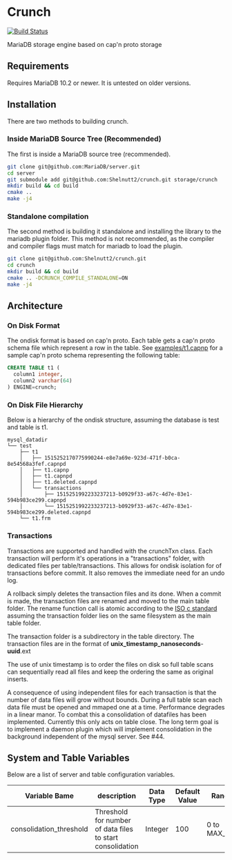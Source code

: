 # Crunch

[![Build Status](https://travis-ci.org/Shelnutt2/crunch.svg?branch=master)](https://travis-ci.org/Shelnutt2/crunch)

MariaDB storage engine based on cap'n proto storage

## Requirements

Requires MariaDB 10.2 or newer. It is untested on older versions.

## Installation

There are two methods to building crunch.

### Inside MariaDB Source Tree (Recommended)
The first is inside a MariaDB source tree (recommended).

```bash
git clone git@github.com:MariaDB/server.git
cd server
git submodule add git@github.com:Shelnutt2/crunch.git storage/crunch
mkdir build && cd build
cmake ..
make -j4
```

### Standalone compilation

The second method is building it standalone and
installing the library to the mariadb plugin folder.
This method is not recommended, as the compiler and
compiler flags must match for mariadb to load the plugin.

```bash
git clone git@github.com:Shelnutt2/crunch.git
cd crunch
mkdir build && cd build
cmake .. -DCRUNCH_COMPILE_STANDALONE=ON
make -j4
```

## Architecture

### On Disk Format

The ondisk format is based on cap'n proto. Each table gets a cap'n proto schema
file which represent a row in the table.
See [examples/t1.capnp](examples/t1.capnp) for a sample cap'n proto schema
representing the following table:

```sql
CREATE TABLE t1 (
  column1 integer,
  column2 varchar(64)
) ENGINE=crunch;
```

### On Disk File Hierarchy

Below is a hierarchy of the ondisk structure,
assuming the database is test and table is t1.
```
mysql_datadir
└── test
    ├── t1
    │   ├── 1515252170775990244-e8e7a69e-923d-471f-b0ca-8e54568a3fef.capnpd
    │   ├── t1.capnp
    │   ├── t1.capnpd
    │   ├── t1.deleted.capnpd
    │   └── transactions
    │       ├── 1515251992233237213-b0929f33-a67c-4d7e-83e1-594b983ce299.capnpd
    │       └── 1515251992233237213-b0929f33-a67c-4d7e-83e1-594b983ce299.deleted.capnpd
    └── t1.frm
```

### Transactions

Transactions are supported and handled with the crunchTxn class.
Each transaction will perform it's operations in a "transactions" folder,
with dedicated files per table/transactions.
This allows for ondisk isolation for of transactions before commit.
It also removes the immediate need for an undo log.

A rollback simply deletes the transaction files and its done.
When a commit is made, the transaction files are renamed and moved to the
main table folder. The rename function call is atomic according to the
[ISO c standard](http://pubs.opengroup.org/onlinepubs/9699919799/functions/rename.html)
assuming the transaction folder lies on the same filesystem as the main
table folder.

The transaction folder is a subdirectory in the table directory.
The transaction files are in the format of
**unix_timestamp_nanoseconds**-**uuid**.ext

The use of unix timestamp is to order the files on disk so full table scans
can sequentially read all files and keep the ordering the same as original
inserts.

A consequence of using independent files for each transaction is that the
number of data files will grow without bounds. During a full table scan
each data file must be opened and mmaped one at a time. Performance
degrades in a linear manor. To combat this a consolidation of datafiles
has been implemented. Currently this only acts on table close.
The long term goal is to implement a daemon plugin which will implement
consolidation in the background independent of the mysql server. See #44.

## System and Table Variables

Below are a list of server and table configuration variables.

| Variable Bame | description | Data Type | Default Value | Range | System Variable | Table Variable |
| ------------- | ----------- | --------- | ------------- | ----- | --------------- | -------------- |
| consolidation_threshold | Threshold for number of data files to start consolidation | Integer | 100 | 0 to MAX_INT | Yes | Yes |
